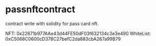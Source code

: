 # passnftcontract
contract write with solidity for pass card nft.

NFT: 0x22871b977AAe43d44FE50dF03f632134c3e3e490
WhiteList: 0xC5068C0600cD378C27befC2da883cbA267a99B79
